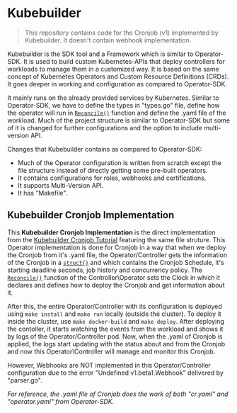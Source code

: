 # Kubebuilder
> This repository contains code for the Cronjob (v1) implemented by Kubebuilder. It doesn't contain webhook implementation.

Kubebuilder is the SDK tool and a Framework which is similar to Operator-SDK. It is used to build custom Kubernetes-APIs that deploy controllers for workloads to manage them in a customized way. It is based on the same concept of Kubernetes Operators and Custom Resource Definitions (CRDs). It goes deeper in working and configuration as compared to Operator-SDK.

It mainly runs on the already provided services by Kubernetes. Similar to Operator-SDK, we have to define the types in "types.go" file, define how the operator will run in [`Reconcile()`](https://github.com/Vishwanath-GitHub/Kubebuilder/blob/917b8d78ce18e2112550d91736792e0dfd833053/controllers/cronjob_controller.go#L62) function and define the .yaml file of the workload. Much of the project structure is similar to Operator-SDK but some of it is changed for further configurations and the option to include multi-version API.

Changes that Kubebuilder contains as compared to Operator-SDK:
* Much of the Operator configuration is written from scratch except the file structure instead of directly getting some pre-built operators.
* It contains configurations for roles, webhooks and certifications.
* It supports Multi-Version API.
* It has "Makefile".

## Kubebuilder Cronjob Implementation
This **Kubebuilder Cronjob Implementation** is the direct implementation from the [Kubebuilder Cronjob Tutorial](https://book.kubebuilder.io/cronjob-tutorial/cronjob-tutorial.html) featuring the same file struture. This Operator implementation is done for Cronjob in a way that when we deploy the Cronjob from it's .yaml file, the Operator/Controller gets the information of the Cronjob in a [`struct{}`](https://github.com/Vishwanath-GitHub/Kubebuilder/blob/917b8d78ce18e2112550d91736792e0dfd833053/api/v1/cronjob_types.go#L28) and which contains the Cronjob Schedule, it's starting deadline seconds, job history and concurrency policy. The [`Reconcile()`](https://github.com/Vishwanath-GitHub/Kubebuilder/blob/917b8d78ce18e2112550d91736792e0dfd833053/controllers/cronjob_controller.go#L62) function of the Controller\Operator sets the Clock in which it declares and defines how to deploy the Cronjob and get information about it.

After this, the entire Operator/Controller with its configuration is deployed using `make install` and `make run` locally (outside the cluster). To deploy it inside the cluster, use `make docker-build` and `make deploy`. After deploying the contoller, it starts watching the events from the workload and shows it by logs of the Operator/Controller pod. Now, when the .yaml of Cronjob is applied, the logs start updating with the status about and from the Cronjob and now this Operator\Controller will manage and monitor this Cronjob.

However, Webhooks are NOT implemented in this Operator/Controller configuration due to the error "Undefined v1.beta1.Webhook" delivered by "parser.go".

_For reference, the .yaml file of Cronjob does the work of both "cr.yaml" and "operator.yaml" from Operator-SDK._
